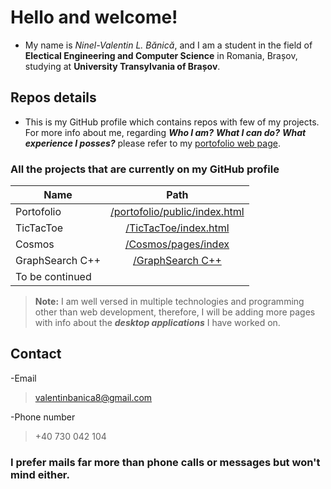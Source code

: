 # Hello and welcome!
- My name is *Ninel-Valentin L. Bănică*, and I am a student in the field of **Electical Engineering and Computer Science** in Romania, Brașov, studying at **University Transylvania of Brașov**.
## Repos details
- This is my GitHub profile which contains repos with few of my projects. For more info about me, regarding ***Who I am?*** ***What I can do?*** ***What experience I posses?*** please refer to my [portofolio web page](https://ninel-valentin.github.io/portofolio/public/index).


### All the projects that are currently on my GitHub profile

| Name                                   | Path                                                                                      |
| -------------------------------------- |:-----------------------------------------------------------------------------------------:|
| Portofolio                             | [/portofolio/public/index.html](https://ninel-valentin.github.io/portofolio/public/index) |
| TicTacToe                              | [/TicTacToe/index.html](https://ninel-valentin.github.io/TicTacToe)                       |
| Cosmos                                 | [/Cosmos/pages/index](https://ninel-valentin.github.io/Cosmos/pages/index.html)           |
| GraphSearch C++                        | [/GraphSearch C++]([https://github.com/Ninel-Valentin/GraphSearch])                       |
| To be continued                        |                                                                                           |


>**Note:** I am well versed in multiple technologies and programming other than web development, therefore, I will be adding more pages with info about the ***desktop applications*** I have worked on.

## Contact
-Email
>valentinbanica8@gmail.com

-Phone number
> +40 730 042 104

### I prefer mails far more than phone calls or messages but won't mind either.
